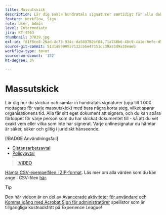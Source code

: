 ```yaml
---
title: Massutskick
description: Lär dig samla hundratals signaturer samtidigt för alla dokument i bara några korta steg
feature: Workflow, Sign
role: User, Admin
level: Intermediate
jira: KT-4963
thumbnail: 37839.jpg
exl-id: f81f5ce8-26ad-4c73-934c-da580782bf84,71a748b0-48c9-4a1e-befe-d5f311d6c05e
source-git-commit: 51d1a59999a7132cb6e47351cc39a93d9a38eaeb
workflow-type: tm+mt
source-wordcount: '152'
ht-degree: 3%

---
```


# Massutskick

Lär dig hur du skickar och samlar in hundratals signaturer (upp till 1 000 mottagare för varje massutskick) med bara några korta steg, vilket sparar organisationens tid. Alla får sitt eget dokument att signera, och du kan spåra förloppet för varje person som du har skickat dokumentet till - så att du vet exakt vem eller vilka som inte har signerat. Varje onlinesignatur du hämtar är säker, säker och giltig i juridiskt hänseende.

[!BADGE Användningsfall]

* [Distansarbetsavtal](https://experienceleague.adobe.com/docs/document-cloud-learn/sign-learning-hub/expand/recipes/gov/usecasegovtelework.html?lang=en)
* [Policyavtal](https://experienceleague.adobe.com/docs/document-cloud-learn/sign-learning-hub/expand/recipes/com/usecasecompolicy.html?lang=en)

>[!VIDEO](https://video.tv.adobe.com/v/33655?quality=12&learn=on&hidetitle=true)

[Hämta CSV-exempelfilen i ZIP-format](../assets/sendInBulkSample.zip). Läs mer om alla värden som du kan ange i CSV-filen [här](https://helpx.adobe.com/sign/adv-user/send-in-bulk/send-with-csv.html).

>[!TIP]
>
>Den här videon är en del av [Avancerade aktiviteter för användare](https://experienceleague.adobe.com/en/playlists/acrobat-sign-perform-advanced-tasks-business-users) och [Komma igång med Acrobat Sign för administratörer](https://experienceleague.adobe.com/en/playlists/acrobat-sign-get-started-administrators) spellistor som är tillgängliga kostnadsfritt på Experience League!
